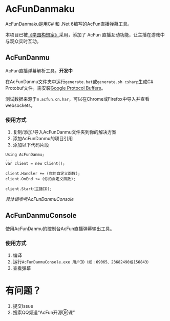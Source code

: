 # AcFunDanmaku
AcFunDanmaku是用C# 和 .Net 6编写的AcFun直播弹幕工具。

本项目已被[《学园构想家》](https://store.steampowered.com/app/1937500)采用，添加了 AcFun 直播互动功能，让主播在游戏中与观众实时互动。

## AcFunDanmu 
AcFun直播弹幕解析工具。**开发中**

在AcFunDanmu文件夹中运行`generate.bat`或`generate.sh csharp`生成C# Protobuf文件。需安装[Google Protocol Buffers](https://github.com/protocolbuffers/protobuf/releases/tag/v25.0)。

测试数据来源于`m.acfun.cn.har`，可以在Chrome或Firefox中导入并查看websockets。

### 使用方式
1. 复制/添加/导入AcFunDanmu文件夹到你的解决方案
2. 添加AcFunDanmu的项目引用
3. 添加以下代码片段
```
Using AcFunDanmu;
...
var client = new Client();

client.Handler += (你的自定义函数);
client.OnEnd += (你的自定义函数);

client.Start(主播ID);
```
*具体请参考AcFunDanmuConsole*

## AcFunDanmuConsole
使用AcFunDanmu的控制台AcFun直播弹幕输出工具。
### 使用方式
1. 编译
2. 运行`AcFunDanmuConsole.exe 用户ID（如：69065、23682490或156843）`
3. 查看弹幕

# 有问题？
1. 提交Issue
2. 搜索QQ频道“AcFun开源⑨课”

